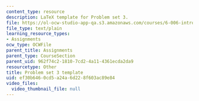 ```yaml
---
content_type: resource
description: LaTeX template for Problem set 3.
file: https://ol-ocw-studio-app-qa.s3.amazonaws.com/courses/6-006-introduction-to-algorithms-spring-2008/ef30b6460cd5a24a6d228f603ac89e84_ps3_template.tex
file_type: text/plain
learning_resource_types:
- Assignments
ocw_type: OCWFile
parent_title: Assignments
parent_type: CourseSection
parent_uid: 962f74c2-1810-7cd2-4a11-4361ecda2da9
resourcetype: Other
title: Problem set 3 template
uid: ef30b646-0cd5-a24a-6d22-8f603ac89e84
video_files:
  video_thumbnail_file: null
---
```


